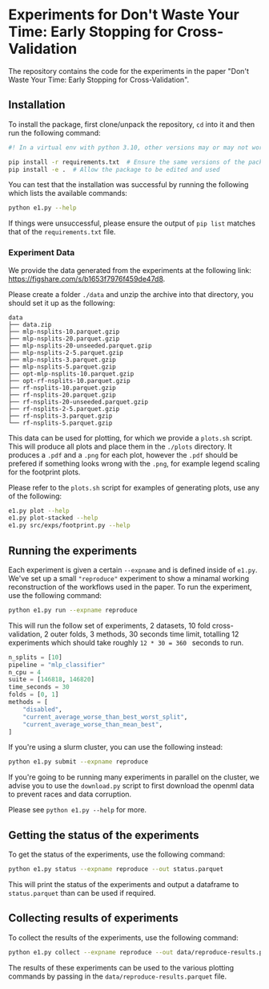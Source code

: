 # Experiments for Don't Waste Your Time: Early Stopping for Cross-Validation
The repository contains the code for the experiments in the paper
"Don't Waste Your Time: Early Stopping for Cross-Validation".


## Installation
To install the package, first clone/unpack the repository, `cd` into it and
then run the following command:
```bash
#! In a virtual env with python 3.10, other versions may or may not work.

pip install -r requirements.txt  # Ensure the same versions of the packages
pip install -e .  # Allow the package to be edited and used
```

You can test that the installation was successful by running the following
which lists the available commands:
```bash
python e1.py --help
```

If things were unsuccessful, please ensure the output of `pip list` matches that
of the `requirements.txt` file.

### Experiment Data
We provide the data generated from the experiments at the following link: https://figshare.com/s/b1653f7976f459de47d8.

Please create a folder `./data` and unzip the archive into that directory, you should set it up as the following:
```
data
├── data.zip
├── mlp-nsplits-10.parquet.gzip
├── mlp-nsplits-20.parquet.gzip
├── mlp-nsplits-20-unseeded.parquet.gzip
├── mlp-nsplits-2-5.parquet.gzip
├── mlp-nsplits-3.parquet.gzip
├── mlp-nsplits-5.parquet.gzip
├── opt-mlp-nsplits-10.parquet.gzip
├── opt-rf-nsplits-10.parquet.gzip
├── rf-nsplits-10.parquet.gzip
├── rf-nsplits-20.parquet.gzip
├── rf-nsplits-20-unseeded.parquet.gzip
├── rf-nsplits-2-5.parquet.gzip
├── rf-nsplits-3.parquet.gzip
└── rf-nsplits-5.parquet.gzip
```

This data can be used for plotting, for which we provide a `plots.sh` script.
This will produce all plots and place them in the `./plots` directory.
It produces a `.pdf` and a `.png` for each plot, however the `.pdf` should be prefered if
something looks wrong with the `.png`, for example legend scaling for the footprint plots.

Please refer to the `plots.sh` script for examples of generating plots, use any of the following:
```bash
e1.py plot --help
e1.py plot-stacked --help
e1.py src/exps/footprint.py --help
```

## Running the experiments
Each experiment is given a certain `--expname` and is defined inside of `e1.py`.
We've set up a small `"reproduce"` experiment to show a minamal working reconstruction
of the workflows used in the paper. To run the experiment, use the following command:
```bash
python e1.py run --expname reproduce
```

This will run the follow set of experiments, 2 datasets, 10 fold cross-validation,
2 outer folds, 3 methods, 30 seconds time limit, totalling 12 experiments which
should take roughly `12 * 30 = 360 ` seconds to run.
```python
n_splits = [10]
pipeline = "mlp_classifier"
n_cpu = 4
suite = [146818, 146820]
time_seconds = 30
folds = [0, 1]
methods = [
    "disabled",
    "current_average_worse_than_best_worst_split",
    "current_average_worse_than_mean_best",
]
```

If you're using a slurm cluster, you can use the following instead:
```bash
python e1.py submit --expname reproduce
```

If you're going to be running many experiments in parallel on the cluster, we advise
you to use the `download.py` script to first download the openml data to prevent races and
data corruption.

Please see `python e1.py --help` for more.

## Getting the status of the experiments
To get the status of the experiments, use the following command:
```bash
python e1.py status --expname reproduce --out status.parquet
```

This will print the status of the experiments and output a dataframe to `status.parquet`
than can be used if required.

## Collecting results of experiments
To collect the results of the experiments, use the following command:
```bash
python e1.py collect --expname reproduce --out data/reproduce-results.parquet
```

The results of these experiments can be used to the various plotting commands by
passing in the `data/reproduce-results.parquet` file.
